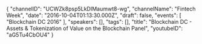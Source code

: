 {
    "channelID": "UCWZk8psp5LkDIMaumwt8-wg",
    "channelName": "Fintech Week",
    "date": "2016-10-04T01:13:30.000Z",
    "draft": false,
    "events": [
        "Blockchain DC 2016"
    ],
    "speakers": [],
    "tags": [],
    "title": "Blockchain DC - Assets & Tokenization of Value on the Blockchain Panel",
    "youtubeID": "aG5Tu4CbOU4"
}
